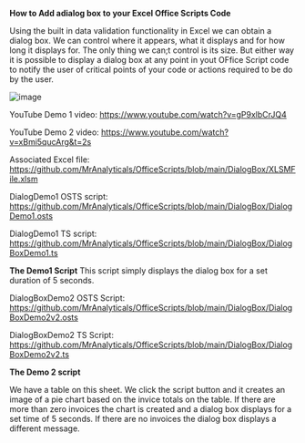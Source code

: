 **How to Add adialog box to your Excel Office Scripts Code**


Using the built in data validation functionality in Excel we can obtain a dialog box. We can control where it appears, what it displays and for how long it displays for. 
The only thing we can;t control is its size. But either way it is possible to display a dialog box at any point in yout OFfice Script code to notify the user of critical 
points of your code or actions required to be do by the user. 

![image](https://github.com/MrAnalyticals/OfficeScripts/assets/47678539/5fa8c98b-d97d-4b3d-ae80-f3676c621556)

YouTube Demo 1 video: https://www.youtube.com/watch?v=gP9xlbCrJQ4

YouTube Demo 2 video: https://www.youtube.com/watch?v=xBmi5qucArg&t=2s

Associated Excel file: https://github.com/MrAnalyticals/OfficeScripts/blob/main/DialogBox/XLSMFile.xlsm

DialogDemo1 OSTS script: https://github.com/MrAnalyticals/OfficeScripts/blob/main/DialogBox/DialogDemo1.osts 

DialogDemo1 TS script: https://github.com/MrAnalyticals/OfficeScripts/blob/main/DialogBox/DialogBoxDemo1.ts

**The Demo1 Script** 
This script simply displays the dialog box for a set duration of 5 seconds.

DialogBoxDemo2 OSTS Script: https://github.com/MrAnalyticals/OfficeScripts/blob/main/DialogBox/DialogBoxDemo2v2.osts 

DialogBoxDemo2 TS Script: https://github.com/MrAnalyticals/OfficeScripts/blob/main/DialogBox/DialogBoxDemo2v2.ts 

**The Demo 2 script**

We have a table on this sheet. We click the script button and it creates an image of a pie chart based on the invice totals on the table. If there are more than zero invoices the chart is created and a dialog box displays for a set time of 5 seconds. If there are no invoices the dialog box displays a different message.
